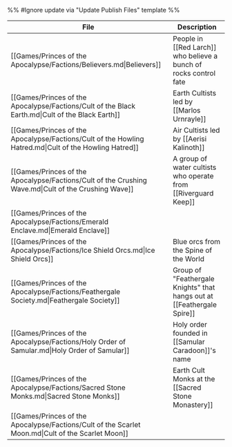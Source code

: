 %% #Ignore update via "Update Publish Files" template %% 

| File                                                                                                   | Description                                                            |
| ------------------------------------------------------------------------------------------------------ | ---------------------------------------------------------------------- |
| [[Games/Princes of the Apocalypse/Factions/Believers.md\|Believers]]                                   | People in [[Red Larch]] who believe a bunch of rocks control fate      |
| [[Games/Princes of the Apocalypse/Factions/Cult of the Black Earth.md\|Cult of the Black Earth]]       | Earth Cultists led by [[Marlos Urnrayle]]                              |
| [[Games/Princes of the Apocalypse/Factions/Cult of the Howling Hatred.md\|Cult of the Howling Hatred]] | Air Cultists led by [[Aerisi Kalinoth]]                                |
| [[Games/Princes of the Apocalypse/Factions/Cult of the Crushing Wave.md\|Cult of the Crushing Wave]]   | A group of water cultists who operate from [[Riverguard Keep]]         |
| [[Games/Princes of the Apocalypse/Factions/Emerald Enclave.md\|Emerald Enclave]]                       |                                                                        |
| [[Games/Princes of the Apocalypse/Factions/Ice Shield Orcs.md\|Ice Shield Orcs]]                       | Blue orcs from the Spine of the World                                  |
| [[Games/Princes of the Apocalypse/Factions/Feathergale Society.md\|Feathergale Society]]               | Group of "Feathergale Knights" that hangs out at [[Feathergale Spire]] |
| [[Games/Princes of the Apocalypse/Factions/Holy Order of Samular.md\|Holy Order of Samular]]           | Holy order founded in [[Samular Caradoon]]'s name                      |
| [[Games/Princes of the Apocalypse/Factions/Sacred Stone Monks.md\|Sacred Stone Monks]]                 | Earth Cult Monks at the [[Sacred Stone Monastery]]                     |
| [[Games/Princes of the Apocalypse/Factions/Cult of the Scarlet Moon.md\|Cult of the Scarlet Moon]]     |                                                                        |

